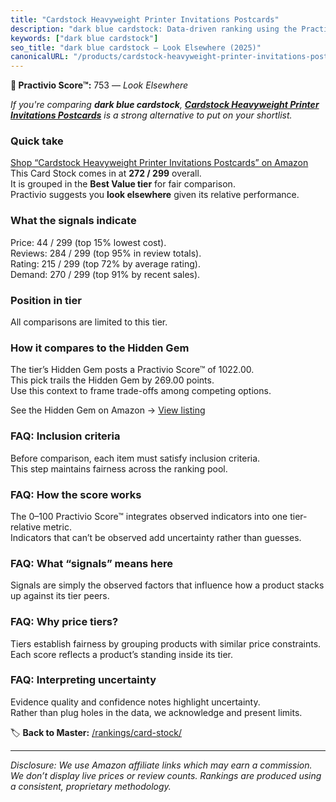 ```yaml
---
title: "Cardstock Heavyweight Printer Invitations Postcards"
description: "dark blue cardstock: Data-driven ranking using the Practivio Score™. Positioned by quality, value, demand, findability, momentum."
keywords: ["dark blue cardstock"]
seo_title: "dark blue cardstock — Look Elsewhere (2025)"
canonicalURL: "/products/cardstock-heavyweight-printer-invitations-postcards-B0FGC243WH/"
---
```


**🚫 Practivio Score™:** 753 — _Look Elsewhere_


*If you're comparing **dark blue cardstock**, **[Cardstock Heavyweight Printer Invitations Postcards](https://www.amazon.com/dp/B0FGC243WH?tag=practivio-20)** is a strong alternative to put on your shortlist.*
### Quick take
[Shop “Cardstock Heavyweight Printer Invitations Postcards” on Amazon](https://www.amazon.com/dp/B0FGC243WH?tag=practivio-20)
This Card Stock comes in at **272 / 299** overall.  
It is grouped in the **Best Value tier** for fair comparison.  
Practivio suggests you **look elsewhere** given its relative performance.

### What the signals indicate
Price: 44 / 299 (top 15% lowest cost).  
Reviews: 284 / 299 (top 95% in review totals).  
Rating: 215 / 299 (top 72% by average rating).  
Demand: 270 / 299 (top 91% by recent sales).

### Position in tier
All comparisons are limited to this tier.

### How it compares to the Hidden Gem
The tier’s Hidden Gem posts a Practivio Score™ of 1022.00.  
This pick trails the Hidden Gem by 269.00 points.  
Use this context to frame trade-offs among competing options.  

See the Hidden Gem on Amazon → [View listing](https://www.amazon.com/dp/B006P1EQXA?tag=practivio-20)

### FAQ: Inclusion criteria
Before comparison, each item must satisfy inclusion criteria.  
This step maintains fairness across the ranking pool.

### FAQ: How the score works
The 0–100 Practivio Score™ integrates observed indicators into one tier-relative metric.  
Indicators that can’t be observed add uncertainty rather than guesses.

### FAQ: What “signals” means here
Signals are simply the observed factors that influence how a product stacks up against its tier peers.

### FAQ: Why price tiers?
Tiers establish fairness by grouping products with similar price constraints.  
Each score reflects a product’s standing inside its tier.

### FAQ: Interpreting uncertainty
Evidence quality and confidence notes highlight uncertainty.  
Rather than plug holes in the data, we acknowledge and present limits.


🏷️ **Back to Master:** [/rankings/card-stock/](/rankings/card-stock/)

---
_Disclosure: We use Amazon affiliate links which may earn a commission. We don’t display live prices or review counts. Rankings are produced using a consistent, proprietary methodology._
